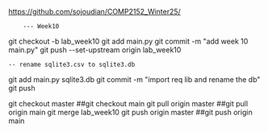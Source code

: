 https://github.com/sojoudian/COMP2152_Winter25/
        
        --- Week10
        
git checkout -b lab_week10
git add main.py
git commit -m "add week 10 main.py"
git push --set-upstream origin lab_week10

    -- rename sqlite3.csv to sqlite3.db
    
    
git add main.py sqlite3.db
git commit -m "import req lib and rename the db"
git push



git checkout master
    ##git checkout main
git pull origin master
    ##git pull origin main
git merge lab_week10
git push origin master
    ##git push origin main
